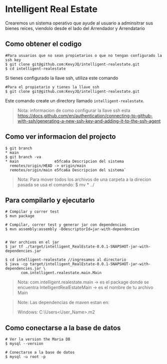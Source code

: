 # Intelligent Real Estate

Crearemos un sistema operativo que ayude al usuario a adminsitrar sus bienes reices, viendolo desde el lado del Arrendador y Arrendatario

## Como obtener el codigo

```shell
#Para usuarios que no sean propietarios o que no tengan configurado la ssh key
$ git clone git@github.com:KevyJQ/intelligent-realestate.git
$ cd intelligent-realestate
```
Si tienes configurado la llave ssh, utiliza este comando

```shell
#Para el propietario y tienes la llave ssh
$ git clone git@github.com:KevyJQ/intelligent-realestate.git 
```

Este comando create un directory llamado `intelligent-realestate`.

> Nota: informacion de como configurar la llave ssh esta https://docs.github.com/en/authentication/connecting-to-github-with-ssh/generating-a-new-ssh-key-and-adding-it-to-the-ssh-agent 
## Como ver informacion del projecto

```shell
$ git branch
* main
$ git branch -va
* main                e5fca6a Descripcion del sistema
  remotes/origin/HEAD -> origin/main
  remotes/origin/main e5fca6a Descripcion del sistema`
```

> Nota: Para mover todos los archivos de una carpeta a la direcion pasada se usa el comando:
	$ mv * ../

## Para compilarlo y ejecutarlo

```shell
# Compilar y correr test
$ mvn package

# Compilar, correr test y generar jar con dependencias
$ mvn assembly:assembly -DdescriptorId=jar-with-dependencies


# Ver archivos en el jar
$ jar tf ./target/intelligent_RealEstate-0.0.1-SNAPSHOT-jar-with-dependencies.jar

$ cd intelligent-realestate	//ingresamos al directorio
$ java -cp target/intelligent_RealEstate-0.0.1-SNAPSHOT-jar-with-dependencies.jar \
       com.intelligent.realestate.main.Main
```
> Nota: com.intelligent.realestate.main  -> es el package donde se encuentra
>	IntelligentRealEstateMain	-> es el nombre de tu archivo Main
 

> Note: Las dependencias de maven estan en:
>
> Windows: C:\Users\<User_Name>\.m2

## Como conectarse a la base de datos

```shell
# Ver la version the Maria DB
$ mysql --version

# Conectarse a la base de datos
$ mysql -u root -p
```

